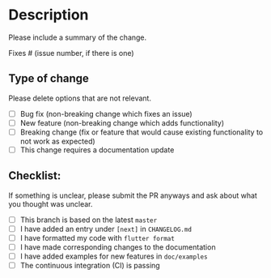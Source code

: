 # Description

Please include a summary of the change.

Fixes # (issue number, if there is one)

## Type of change

Please delete options that are not relevant.

- [ ] Bug fix (non-breaking change which fixes an issue)
- [ ] New feature (non-breaking change which adds functionality)
- [ ] Breaking change (fix or feature that would cause existing functionality to not work as expected)
- [ ] This change requires a documentation update

## Checklist:

If something is unclear, please submit the PR anyways and ask about what you thought was unclear.

- [ ] This branch is based on the latest `master`
- [ ] I have added an entry under `[next]` in `CHANGELOG.md`
- [ ] I have formatted my code with `flutter format`
- [ ] I have made corresponding changes to the documentation
- [ ] I have added examples for new features in `doc/examples`
- [ ] The continuous integration (CI) is passing
